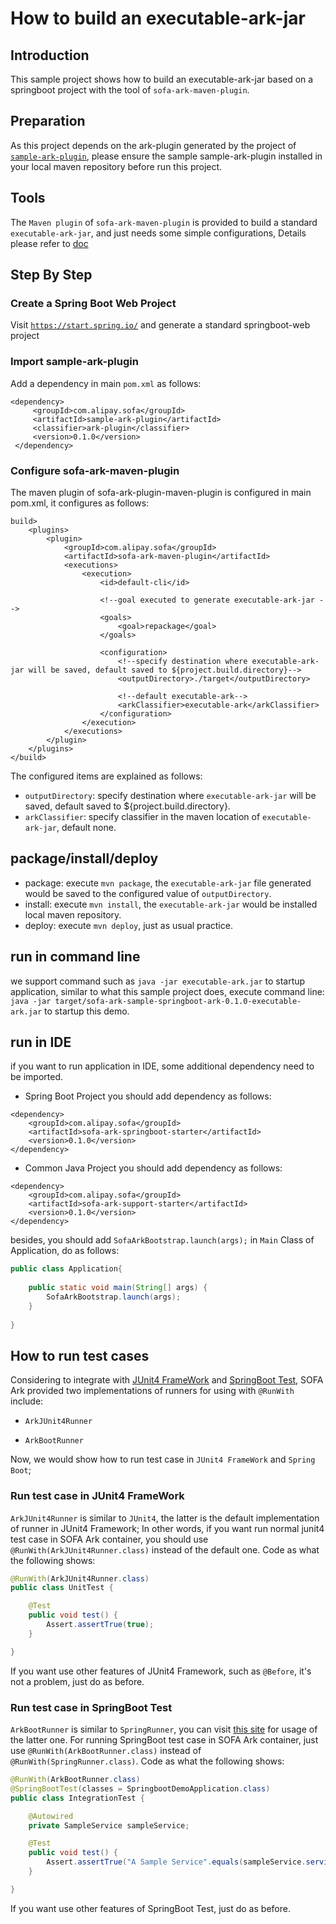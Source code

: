 # How to build an executable-ark-jar
## Introduction
This sample project shows how to build an executable-ark-jar based on 
a springboot project with the tool of `sofa-ark-maven-plugin`.

## Preparation
As this project depends on the ark-plugin generated by the project of 
[`sample-ark-plugin`](../sample-ark-plugin/README.md), please ensure the 
sample sample-ark-plugin installed in your local maven repository before run 
this project.

## Tools
The `Maven plugin` of `sofa-ark-maven-plugin` is provided to build a standard
`executable-ark-jar`, and just needs some simple configurations, Details please
refer to [doc](./README.md)

## Step By Step
### Create a Spring Boot Web Project
Visit [`https://start.spring.io/`](https://start.spring.io/) and generate a standard springboot-web project

### Import sample-ark-plugin
Add a dependency in main `pom.xml` as follows:
```
<dependency>
     <groupId>com.alipay.sofa</groupId>
     <artifactId>sample-ark-plugin</artifactId>
     <classifier>ark-plugin</classifier>
     <version>0.1.0</version>
 </dependency>
```

### Configure sofa-ark-maven-plugin
The maven plugin of sofa-ark-plugin-maven-plugin is configured in main pom.xml, it configures as follows:

```
build>
    <plugins>
        <plugin>
            <groupId>com.alipay.sofa</groupId>
            <artifactId>sofa-ark-maven-plugin</artifactId>
            <executions>
                <execution>
                    <id>default-cli</id>
                    
                    <!--goal executed to generate executable-ark-jar -->
                    <goals>
                        <goal>repackage</goal>
                    </goals>
                    
                    <configuration>
                        <!--specify destination where executable-ark-jar will be saved, default saved to ${project.build.directory}-->
                        <outputDirectory>./target</outputDirectory>
                        
                        <!--default executable-ark-->
                        <arkClassifier>executable-ark</arkClassifier>
                    </configuration>
                </execution>
            </executions>
        </plugin>
    </plugins>
</build>
```

The configured items are explained as follows:
+ `outputDirectory`: specify destination where `executable-ark-jar` will be saved, 
default saved to ${project.build.directory}.
+ `arkClassifier`: specify classifier in the maven location of `executable-ark-jar`, default none.

## package/install/deploy
+ package: execute `mvn package`, the `executable-ark-jar` file generated would be saved to the configured 
value of `outputDirectory`.
+ install: execute `mvn install`, the `executable-ark-jar` would be installed local maven repository.
+ deploy: execute `mvn deploy`, just as usual practice.

## run in command line
we support command such as `java -jar executable-ark.jar` to startup application, similar to what this sample
project does, execute command line: `java -jar target/sofa-ark-sample-springboot-ark-0.1.0-executable-ark.jar`
to startup this demo. 

## run in IDE
if you want to run application in IDE, some additional dependency need to be imported. 

+ Spring Boot Project
you should add dependency as follows:

```
<dependency>
    <groupId>com.alipay.sofa</groupId>
    <artifactId>sofa-ark-springboot-starter</artifactId>
    <version>0.1.0</version>
</dependency>
```
+ Common Java Project
you should add dependency as follows:

```
<dependency>
    <groupId>com.alipay.sofa</groupId>
    <artifactId>sofa-ark-support-starter</artifactId>
    <version>0.1.0</version>
</dependency>
```

besides, you should add `SofaArkBootstrap.launch(args);` in `Main` Class of Application, do as follows:

```java
public class Application{
    
    public static void main(String[] args) { 
        SofaArkBootstrap.launch(args);
    }
    
}
```

## How to run test cases
Considering to integrate with [JUnit4 FrameWork](https://github.com/junit-team/junit4/wiki/getting-started) and [SpringBoot Test](https://docs.spring.io/spring-boot/docs/current/reference/html/boot-features-testing.html), SOFA Ark provided two implementations of runners for using with `@RunWith` include:

+ `ArkJUnit4Runner`

+ `ArkBootRunner`

Now, we would show how to run test case in `JUnit4 FrameWork` and `Spring Boot`;

### Run test case in JUnit4 FrameWork
`ArkJUnit4Runner` is similar to `JUnit4`, the latter is the default implementation of runner in JUnit4 Framework; In other words, if you want run normal junit4 test case in SOFA Ark container, you should use `@RunWith(ArkJUnit4Runner.class)` instead of the default one. Code as what the following shows:

```java
@RunWith(ArkJUnit4Runner.class)
public class UnitTest {

    @Test
    public void test() {
        Assert.assertTrue(true);
    }

}
```

If you want use other features of JUnit4 Framework, such as `@Before`, it's not a problem, just do as before.

### Run test case in SpringBoot Test
`ArkBootRunner` is similar to `SpringRunner`, you can visit [this site](https://docs.spring.io/spring-boot/docs/current/reference/html/boot-features-testing.html) for usage of the latter one. For running SpringBoot test case in SOFA Ark container, just use `@RunWith(ArkBootRunner.class)` instead of `@RunWith(SpringRunner.class)`. Code as what the following shows:

```java
@RunWith(ArkBootRunner.class)
@SpringBootTest(classes = SpringbootDemoApplication.class)
public class IntegrationTest {

    @Autowired
    private SampleService sampleService;

    @Test
    public void test() {
        Assert.assertTrue("A Sample Service".equals(sampleService.service()));
    }

}
```

If you want use other features of SpringBoot Test, just do as before.